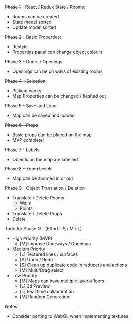 ~~Phase 1~~ - React / Redux State / Rooms:
* Rooms can be created
* State model sorted
* Update model sorted

~~Phase 2~~ - Basic Properties:
* Restyle
* Properties panel can change object colours

~~Phase 3~~ - Doors / Openings
* Openings can be on walls of existing rooms

~~Phase 4 - Selection~~
* Picking works
* Map Properties can be changed / fleshed out 

~~Phase 5 - Save and Load~~
* Map can be saved and loaded

~~Phase 6 - Props~~
* Basic props can be placed on the map
* MVP complete!

~~Phase 7 - Labels~~
* Objects on the map are labelled

~~Phase 8 - Zoom Levels~~
* Map can be zoomed in or out 

Phase 9 - Object Translation / Deletion
* Translate / Delete Rooms
    * Walls 
    * Points
* Translate / Delete Props
* Delete

Todo for Phase N - (Effort - S / M / L)
* High Priority (MVP)
    * [M] Improve Doorways / Openings
* Medium Priority
    * [L] Textured lines / surfaces
    * [S] Undo / Redo
    * [S] Clean up duplicate code in reducers and actions
    * [M] Multi/Drag select
* Low Priority
    * [M] Maps can have multiple layers/floors
    * [L] 3d Preview
    * [L] Real time collaboration
    * [M] Random Generation
    
Notes 
* Consider porting to WebGL when implementing textures
